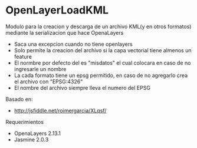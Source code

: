 OpenLayerLoadKML
================

Modulo para la creacion y descarga de un archivo KML(y en otros formatos) mediante la serializacion que hace OpenaLayers

- Saca una excepcion cuando no tiene openlayers
- Solo permite la creacion del archivo si la capa vectorial tiene almenos un feature
- El normbre por defecto del es "misdatos" el cual colocara en caso de no ingresarle un nombre
- La cada formato tiene un epsg permitido, en caso de no agregarlo crea el archivo con "EPSG:4326"
- El nombre del archivo siempre lleva el numero del EPSG

Basado en:
- http://jsfiddle.net/roimergarcia/XLqsf/


Requerimientos
- OpenaLayers 2.13.1
- Jasmine 2.0.3

